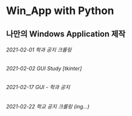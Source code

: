 # Win_App with Python
## 나만의 Windows Application 제작
###### 2021-02-01 학과 공지 크롤링 
###### 2021-02-02 GUI Study [tkinter]
###### 2021-02-17 GUI - 학과 공지

###### 2021-02-22 학교 공지 크롤링 (ing...)